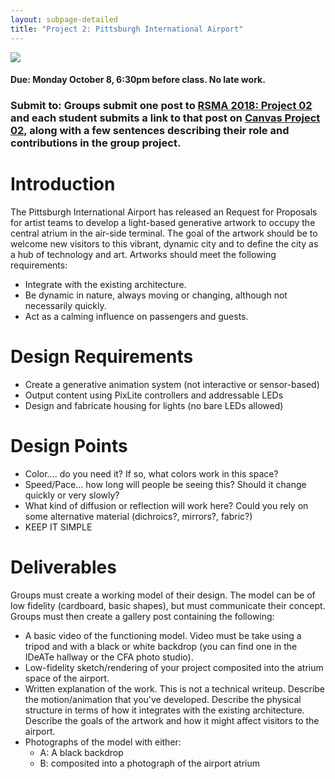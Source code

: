 ```yaml
---
layout: subpage-detailed
title: "Project 2: Pittsburgh International Airport"
---
```


<img
src="{{site.baseurl}}/assets/airport_terminal.jpg" 
style="max-width: 600px;" 
/>

#### Due: Monday October 8, 6:30pm before class. No late work.

### Submit to: Groups submit one post to [RSMA 2018: Project 02](http://ideate.xsead.cmu.edu/gallery/pools/project-02-pit-light-installation/) and each student submits a link to that post on [Canvas Project 02](https://canvas.cmu.edu/courses/6049/assignments/100773), along with a few sentences describing their role and contributions in the group project.

# Introduction

The Pittsburgh International Airport has released an Request for Proposals for artist teams to develop a light-based generative artwork to occupy the central atrium in the air-side terminal. The goal of the artwork should be to welcome new visitors to this vibrant, dynamic city and to define the city as a hub of technology and art. Artworks should meet the following requirements:

- Integrate with the existing architecture.
- Be dynamic in nature, always moving or changing, although not necessarily quickly.
- Act as a calming influence on passengers and guests.

# Design Requirements

- Create a generative animation system (not interactive or sensor-based)
- Output content using PixLite controllers and addressable LEDs
- Design and fabricate housing for lights (no bare LEDs allowed)

# Design Points

- Color.... do you need it? If so, what colors work in this space?
- Speed/Pace... how long will people be seeing this? Should it change quickly or very slowly?
- What kind of diffusion or reflection will work here? Could you rely on some alternative material (dichroics?, mirrors?, fabric?)
- KEEP IT SIMPLE

# Deliverables

Groups must create a working model of their design. The model can be of low fidelity (cardboard, basic shapes), but must communicate their concept. Groups must then create a gallery post containing the following:

- A basic video of the functioning model. Video must be take using a tripod and with a black or white backdrop (you can find one in the IDeATe hallway or the CFA photo studio).
- Low-fidelity sketch/rendering of your project composited into the atrium space of the airport.
- Written explanation of the work. This is not a technical writeup. Describe the motion/animation that you've developed. Describe the physical structure in terms of how it integrates with the existing architecture. Describe the goals of the artwork and how it might affect visitors to the airport.
- Photographs of the model with either:
  - A: A black backdrop
  - B: composited into a photograph of the airport atrium



